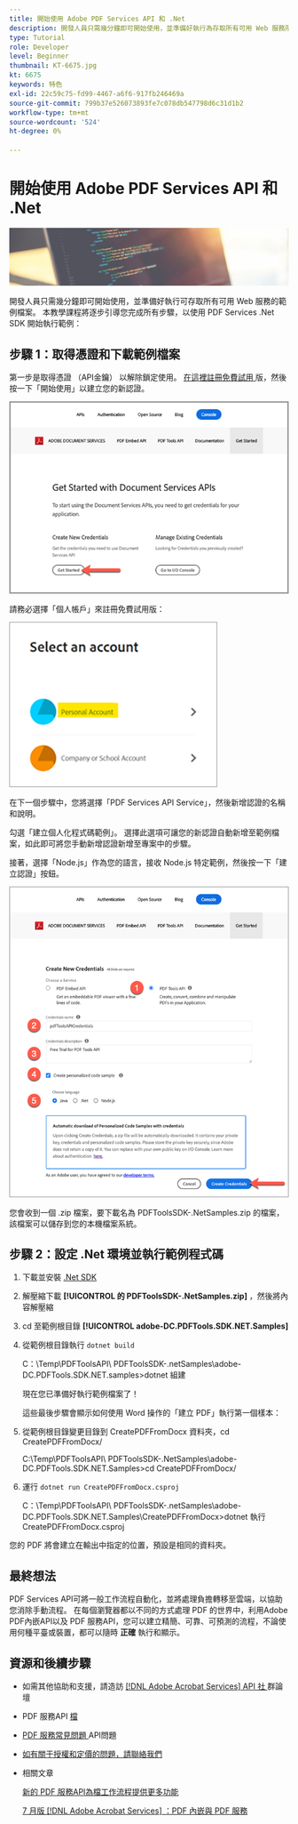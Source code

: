 ```yaml
---
title: 開始使用 Adobe PDF Services API 和 .Net
description: 開發人員只需幾分鐘即可開始使用，並準備好執行為存取所有可用 Web 服務所提供的範例檔案
type: Tutorial
role: Developer
level: Beginner
thumbnail: KT-6675.jpg
kt: 6675
keywords: 特色
exl-id: 22c59c75-fd99-4467-a6f6-917fb246469a
source-git-commit: 799b37e526073893fe7c078db547798d6c31d1b2
workflow-type: tm+mt
source-wordcount: '524'
ht-degree: 0%

---
```


# 開始使用 Adobe PDF Services API 和 .Net

![製作 PDF 主圖影像](assets/GettingStartedJava_hero.jpg)

開發人員只需幾分鐘即可開始使用，並準備好執行可存取所有可用 Web 服務的範例檔案。 本教學課程將逐步引導您完成所有步驟，以使用 PDF Services .Net SDK 開始執行範例：

## 步驟 1：取得憑證和下載範例檔案

第一步是取得憑證 （API金鑰） 以解除鎖定使用。 [在這裡註冊免費試用 ](https://www.adobe.io/apis/documentcloud/dcsdk/gettingstarted.html) 版，然後按一下「開始使用」以建立您的新認證。

![步驟 1](assets/GettingStartedJava_step1.png)

請務必選擇「個人帳戶」來註冊免費試用版：

![個人](assets/GettingStartedJava_personal.png)

在下一個步驟中，您將選擇「PDF Services API Service」，然後新增認證的名稱和說明。

勾選「建立個人化程式碼範例」。 選擇此選項可讓您的新認證自動新增至範例檔案，如此即可將您手動新增認證新增至專案中的步驟。

接著，選擇「Node.js」作為您的語言，接收 Node.js 特定範例，然後按一下「建立認證」按鈕。

![憑據](assets/GettingStartedJava_credentials.png)

您會收到一個 .zip 檔案，要下載名為 PDFToolsSDK-.NetSamples.zip 的檔案，該檔案可以儲存到您的本機檔案系統。

## 步驟 2：設定 .Net 環境並執行範例程式碼

1. 下載並安裝 [ .Net SDK](https://dotnet.microsoft.com/learn/dotnet/hello-world-tutorial/install)
1. 解壓縮下載 **[!UICONTROL 的 PDFToolsSDK-.NetSamples.zip]** ，然後將內容解壓縮
1. cd 至範例根目錄 **[!UICONTROL adobe-DC.PDFTools.SDK.NET.Samples]**
1. 從範例根目錄執行 `dotnet build`

   C：\Temp\PDFToolsAPI\ PDFToolsSDK-.netSamples\adobe-DC.PDFTools.SDK.NET.samples>dotnet 組建

   現在您已準備好執行範例檔案了！

   這些最後步驟會顯示如何使用 Word 操作的「建立 PDF」執行第一個樣本：

1. 從範例根目錄變更目錄到 CreatePDFFromDocx 資料夾，cd CreatePDFFromDocx/

   C:\Temp\PDFToolsAPI\ PDFToolsSDK-.NetSamples\adobe-DC.PDFTools.SDK.NET.Samples>cd CreatePDFFromDocx/

1. 運行 `dotnet run CreatePDFFromDocx.csproj`

   C：\Temp\PDFToolsAPI\ PDFToolsSDK-.netSamples\adobe-DC.PDFTools.SDK.NET.Samples\CreatePDFFromDocx>dotnet 執行 CreatePDFFromDocx.csproj

您的 PDF 將會建立在輸出中指定的位置，預設是相同的資料夾。

## 最終想法

PDF Services API可將一般工作流程自動化，並將處理負擔轉移至雲端，以協助您消除手動流程。 在每個瀏覽器都以不同的方式處理 PDF 的世界中，利用Adobe PDF內嵌API以及 PDF 服務API，您可以建立精簡、可靠、可預測的流程，不論使用何種平臺或裝置，都可以隨時 **正確** 執行和顯示。

## 資源和後續步驟

* 如需其他協助和支援，請造訪 [[!DNL Adobe Acrobat Services]  API 社 ](https://community.adobe.com/t5/document-cloud-sdk/bd-p/Document-Cloud-SDK?page=1&amp;sort=latest_replies&amp;filter=all) 群論壇

* PDF 服務API [ 檔](https://www.adobe.com/go/pdftoolsapi_doc)

* [PDF 服務常見問題 ](https://community.adobe.com/t5/document-cloud-sdk/faq-for-document-services-pdf-tools-api/m-p/10726197) API問題

* [如有關于授權和定價的問題，請聯絡我們 ](https://www.adobe.com/go/pdftoolsapi_requestform)

* 相關文章

   [新的 PDF 服務API為檔工作流程提供更多功能](https://community.adobe.com/t5/document-services-apis/new-pdf-tools-api-brings-more-capabilities-for-document-services/m-p/11294170)

   [7 月版  [!DNL Adobe Acrobat Services] ：PDF 內嵌與 PDF 服務](https://medium.com/adobetech/july-release-of-adobe-document-services-pdf-embed-and-pdf-tools-17211bf7776d)

